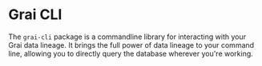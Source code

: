 # Grai CLI

The `grai-cli` package is a commandline library for interacting with your Grai data lineage.
It brings the full power of data lineage to your command line, allowing you to directly query the database wherever you're working.
